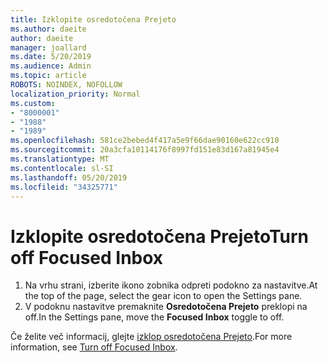 ```yaml
---
title: Izklopite osredotočena Prejeto
ms.author: daeite
author: daeite
manager: joallard
ms.date: 5/20/2019
ms.audience: Admin
ms.topic: article
ROBOTS: NOINDEX, NOFOLLOW
localization_priority: Normal
ms.custom:
- "8000001"
- "1988"
- "1989"
ms.openlocfilehash: 581ce2bebed4f417a5e9f66dae90160e622cc910
ms.sourcegitcommit: 20a3cfa10114176f8997fd151e83d167a81945e4
ms.translationtype: MT
ms.contentlocale: sl-SI
ms.lasthandoff: 05/20/2019
ms.locfileid: "34325771"
---
```

# <a name="turn-off-focused-inbox"></a><span data-ttu-id="9bead-102">Izklopite osredotočena Prejeto</span><span class="sxs-lookup"><span data-stu-id="9bead-102">Turn off Focused Inbox</span></span>

1. <span data-ttu-id="9bead-103">Na vrhu strani, izberite ikono zobnika odpreti podokno za nastavitve.</span><span class="sxs-lookup"><span data-stu-id="9bead-103">At the top of the page, select the gear icon to open the Settings pane.</span></span>
2. <span data-ttu-id="9bead-104">V podoknu nastavitve premaknite **Osredotočena Prejeto** preklopi na off.</span><span class="sxs-lookup"><span data-stu-id="9bead-104">In the Settings pane, move the **Focused Inbox** toggle to off.</span></span>

<span data-ttu-id="9bead-105">Če želite več informacij, glejte [izklop osredotočena Prejeto](https://support.office.com/article/f714d94d-9e63-4217-9ccb-6cb2986aa1b2#bkmk_outlookonweb).</span><span class="sxs-lookup"><span data-stu-id="9bead-105">For more information, see [Turn off Focused Inbox](https://support.office.com/article/f714d94d-9e63-4217-9ccb-6cb2986aa1b2#bkmk_outlookonweb).</span></span>